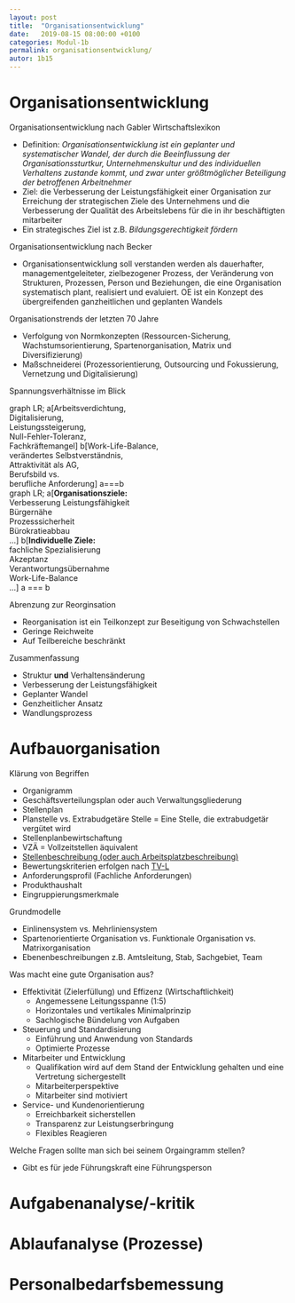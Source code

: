 ```yaml
---
layout: post
title:  "Organisationsentwicklung"
date:   2019-08-15 08:00:00 +0100
categories: Modul-1b
permalink: organisationsentwicklung/
autor: 1b15
---
```


# Organisationsentwicklung
Organisationsentwicklung nach Gabler Wirtschaftslexikon
* Definition: _Organisationsentwicklung ist ein geplanter und systematischer Wandel, der durch die Beeinflussung der Organisationssturtkur, Unternehmenskultur und des individuellen Verhaltens zustande kommt, und zwar unter größtmöglicher Beteiligung der betroffenen Arbeitnehmer_
* Ziel: die Verbesserung der Leistungsfähigkeit einer Organisation zur Erreichung der strategischen Ziele des Unternehmens und die Verbesserung der Qualität des Arbeitslebens für die in ihr beschäftigten mitarbeiter
* Ein strategisches Ziel ist z.B. _Bildungsgerechtigkeit fördern_

Organisationsentwicklung nach Becker
* Organisationsentwicklung soll verstanden werden als dauerhafter, managementgeleiteter, zielbezogener Prozess, der Veränderung von Strukturen, Prozessen, Person und Beziehungen, die eine Organisation systematisch plant, realisiert und evaluiert. OE ist ein Konzept des übergreifenden ganzheitlichen und geplanten Wandels

Organisationstrends der letzten 70 Jahre
- Verfolgung von Normkonzepten (Ressourcen-Sicherung, Wachstumsorientierung, Spartenorganisation, Matrix und Diversifizierung)
- Maßschneiderei (Prozessorientierung, Outsourcing und Fokussierung, Vernetzung und Digitalisierung)

Spannungsverhältnisse im Blick
<div class="mermaid">
graph LR;
a[Arbeitsverdichtung,<br> Digitalisierung, <br> Leistungssteigerung,<br> Null-Fehler-Toleranz,<br> Fachkräftemangel]
b[Work-Life-Balance,<br> verändertes Selbstverständnis,<br> Attraktivität als AG,<br> Berufsbild vs.<br>berufliche Anforderung]
a===b
</div>

<div class="mermaid">
graph LR;
a[<b>Organisationsziele:</b> <br> Verbesserung Leistungsfähigkeit<br> Bürgernähe<br> Prozesssicherheit<br> Bürokratieabbau<br>...]
b[<b>Individuelle Ziele:</b> <br> fachliche Spezialisierung<br> Akzeptanz<br> Verantwortungsübernahme<br> Work-Life-Balance<br>...]
a === b
</div>

Abrenzung zur Reorginsation
* Reorganisation ist ein Teilkonzept zur Beseitigung von Schwachstellen
* Geringe Reichweite
* Auf Teilbereiche beschränkt

Zusammenfassung
* Struktur __und__ Verhaltensänderung
* Verbesserung der Leistungsfähigkeit
* Geplanter Wandel
* Genzheitlicher Ansatz
* Wandlungsprozess

# Aufbauorganisation
Klärung von Begriffen
* Organigramm
* Geschäftsverteilungsplan oder auch Verwaltungsgliederung
* Stellenplan
* Planstelle vs. Extrabudgetäre Stelle = Eine Stelle, die extrabudgetär vergütet wird
* Stellenplanbewirtschaftung
* VZÄ = Vollzeitstellen äquivalent
* [Stellenbeschreibung (oder auch Arbeitsplatzbeschreibung)](https://de.wikipedia.org/wiki/Stellenbeschreibung)
* Bewertungskriterien erfolgen nach [TV-L](https://www.tdl-online.de/fileadmin/downloads/rechte_Navigation/A._TV-L__2011_/01_Tarifvertrag/TV-L__i.d.F._des_%C3%84TV_Nr._10_VT.pdf)
* Anforderungsprofil (Fachliche Anforderungen)
* Produkthaushalt
* Eingruppierungsmerkmale

Grundmodelle
* Einlinensystem vs. Mehrliniensystem
* Spartenorientierte Organisation vs. Funktionale Organisation vs. Matrixorganisation
* Ebenenbeschreibungen z.B. Amtsleitung, Stab, Sachgebiet, Team

Was macht eine gute Organisation aus?
* Effektivität (Zielerfüllung) und Effizenz (Wirtschaftlichkeit)
  * Angemessene Leitungsspanne (1:5)
  * Horizontales und vertikales Minimalprinzip
  * Sachlogische Bündelung von Aufgaben
* Steuerung und Standardisierung
  * Einführung und Anwendung von Standards
  * Optimierte Prozesse
* Mitarbeiter und Entwicklung
  * Qualifikation wird auf dem Stand der Entwicklung gehalten und eine Vertretung sichergestellt
  * Mitarbeiterperspektive
  * Mitarbeiter sind motiviert
* Service- und Kundenorientierung
  * Erreichbarkeit sicherstellen
  * Transparenz zur Leistungserbringung
  * Flexibles Reagieren

Welche Fragen sollte man sich bei seinem Orgaingramm stellen?
* Gibt es für jede Führungskraft eine Führungsperson

# Aufgabenanalyse/-kritik

# Ablaufanalyse (Prozesse)

# Personalbedarfsbemessung
